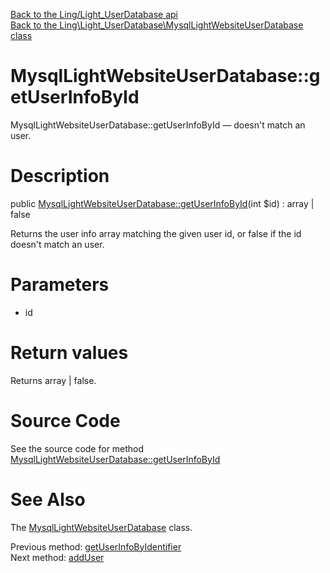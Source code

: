 [Back to the Ling/Light_UserDatabase api](https://github.com/lingtalfi/Light_UserDatabase/blob/master/doc/api/Ling/Light_UserDatabase.md)<br>
[Back to the Ling\Light_UserDatabase\MysqlLightWebsiteUserDatabase class](https://github.com/lingtalfi/Light_UserDatabase/blob/master/doc/api/Ling/Light_UserDatabase/MysqlLightWebsiteUserDatabase.md)


MysqlLightWebsiteUserDatabase::getUserInfoById
================



MysqlLightWebsiteUserDatabase::getUserInfoById — doesn't match an user.




Description
================


public [MysqlLightWebsiteUserDatabase::getUserInfoById](https://github.com/lingtalfi/Light_UserDatabase/blob/master/doc/api/Ling/Light_UserDatabase/MysqlLightWebsiteUserDatabase/getUserInfoById.md)(int $id) : array | false




Returns the user info array matching the given user id, or false if the id
doesn't match an user.




Parameters
================


- id

    


Return values
================

Returns array | false.








Source Code
===========
See the source code for method [MysqlLightWebsiteUserDatabase::getUserInfoById](https://github.com/lingtalfi/Light_UserDatabase/blob/master/MysqlLightWebsiteUserDatabase.php#L222-L230)


See Also
================

The [MysqlLightWebsiteUserDatabase](https://github.com/lingtalfi/Light_UserDatabase/blob/master/doc/api/Ling/Light_UserDatabase/MysqlLightWebsiteUserDatabase.md) class.

Previous method: [getUserInfoByIdentifier](https://github.com/lingtalfi/Light_UserDatabase/blob/master/doc/api/Ling/Light_UserDatabase/MysqlLightWebsiteUserDatabase/getUserInfoByIdentifier.md)<br>Next method: [addUser](https://github.com/lingtalfi/Light_UserDatabase/blob/master/doc/api/Ling/Light_UserDatabase/MysqlLightWebsiteUserDatabase/addUser.md)<br>

